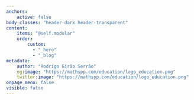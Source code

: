 ```yaml
---
anchors:
    active: false
body_classes: "header-dark header-transparent"
content:
    items: "@self.modular"
    order:
        custom:
          - "_hero"
          - "_blog"
metadata:
    author: "Rodrigo Girão Serrão"
    og:image: "https://mathspp.com/education/logo_education.png"
    twitter:image: "https://mathspp.com/education/logo_education.png"
onpage_menu: false
visible: false
---
```

